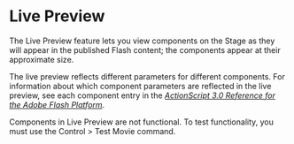 # Live Preview

The Live Preview feature lets you view components on the Stage as they will
appear in the published Flash content; the components appear at their
approximate size.

The live preview reflects different parameters for different components. For
information about which component parameters are reflected in the live preview,
see each component entry in the
_[ActionScript 3.0 Reference for the Adobe Flash Platform](https://help.adobe.com/en_US/FlashPlatform/reference/actionscript/3/index.html)_.

Components in Live Preview are not functional. To test functionality, you must
use the Control \> Test Movie command.
